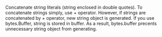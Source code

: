 Concatenate string literals (string enclosed in double quotes). 
To concatenate strings simply, use + operator. 
However, if strings are concatenated by + operator, new string object is generated. 
If you use bytes.Buffer, string is stored in buffer. 
As a result, bytes.buffer precents unnecessary string object from generating. 
